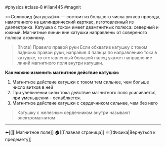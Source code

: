#physics  #class-8  #ilian445  #magnit 

==Солиноид (катушка)== — состоит из большого числа витков провода, намотанного на цилиндрический карткас, изготовленный из диэлектрика.
Катушка с током имеет двамгнитных полюса: северный и южный.
Магнитные линии вне катушки направлены от совереного полюса к южному.

>[!Note] Правило правой руки
>Если обхватив катушку с током ладноью правой руки, направив 4 пальца по направлению тока в катушке, то отставленный большой палец укажет направление линий магнитного поля внутри катушки.

**Как можно изменить магнитное действие катушки:**
1. Магнитное действие катушки с током тем сильнее, чем больше число витков в ней
2. При увеличении силы тока действие магнитного поля усиливается, при уменьшении - ослабляется.
3. Магнитное действие катушки с сердечником сильнее, чем без него
>Катушку с железным сердечником внутри называют электромагнитом

---
⬅️[[📒 Магнитное поле]]
🏠[[Главная страница]]
⚛[[Физика|Вернуться к предемету]]
